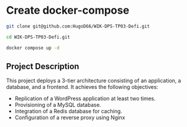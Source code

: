 # Create docker-compose

```bash
git clone git@github.com:HugoD66/WIK-DPS-TP03-Defi.git
```

```bash
cd WIK-DPS-TP03-Defi.git
```

```bash
docker compose up -d
```

## Project Description
This project deploys a 3-tier architecture consisting of an application, a database, and a frontend. It achieves the following objectives:

- Replication of a WordPress application at least two times.
- Provisioning of a MySQL database.
- Integration of a Redis database for caching.
- Configuration of a reverse proxy using Nginx 